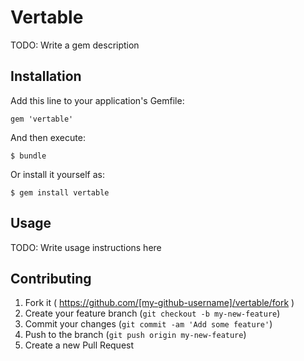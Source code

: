# Vertable

TODO: Write a gem description

## Installation

Add this line to your application's Gemfile:

    gem 'vertable'

And then execute:

    $ bundle

Or install it yourself as:

    $ gem install vertable

## Usage

TODO: Write usage instructions here

## Contributing

1. Fork it ( https://github.com/[my-github-username]/vertable/fork )
2. Create your feature branch (`git checkout -b my-new-feature`)
3. Commit your changes (`git commit -am 'Add some feature'`)
4. Push to the branch (`git push origin my-new-feature`)
5. Create a new Pull Request
